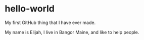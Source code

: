 # hello-world
My first GitHub thing that I have ever made. 

My name is Elijah, I live in Bangor Maine, and like to help people. 
